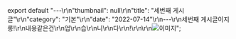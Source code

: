 export default "---\r\n\"thumbnail\": null\r\n\"title\": \"세번째 게시글\"\r\n\"category\": \"기본\"\r\n\"date\": \"2022-07-14\"\r\n---\r\n세번째 게시글이지롱!\r\n내용같은건\r\n업\r\n습\r\n니\r\n다\r\n!\r\n\r\n![이미지](https://user-images.githubusercontent.com/34495921/157216139-b858144a-6d95-4859-8a9b-6b97b4730f80.gif)";
